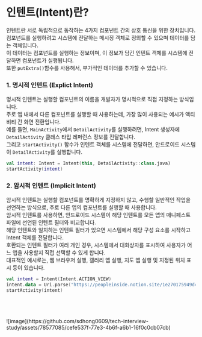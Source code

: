 # 인텐트(Intent)란?
인텐트란 서로 독립적으로 동작하는 4가지 컴포넌트 간의 상호 통신을 위한 장치입니다.<br>
컴포넌트를 실행하려고 시스템에 전달하는 메시징 객체로 정의할 수 있으며 데이터를 담는 객체입니다.<br>
이 데이터는 컴포넌트를 실행하는 정보이며, 이 정보가 담긴 인텐트 객체를 시스템에 전달하면 컴포넌트가 실행됩니다.<br>
또한 `putExtra()`함수를 사용해서, 부가적인 데이터를 추가할 수 있습니다.

### 1. 명시적 인텐트 (Explict Intent)
명시적 인텐트는 실행할 컴포넌트의 이름을 개발자가 명시적으로 직접 지정하는 방식입니다.<br>
주로 앱 내에서 다른 컴포넌트를 실행할 때 사용하는데, 가장 많이 사용되는 예시가 액티비티 간 화면 전환입니다.<br>
예를 들면, `MainActivity`에서 `DetailActivity`를 실행하려면, Intent 생성자에 `DetailActivity` 클래스 타입 레퍼런스 정보를 전달합니다.<br>
그리고 `startActivity()` 함수가 인텐트 객체를 시스템에 전달하면, 안드로이드 시스템이 `DetailActivity`를 실행합니다.

```kotlin
val intent: Intent = Intent(this, DetailActivity::class.java)
startActivity(intent)
```

### 2. 암시적 인텐트 (Implicit Intent)
암시적 인텐트는 실행할 컴포넌트를 명확하게 지정하지 않고, 수행할 일반적인 작업을 선언하는 방식으로, 주로 다른 앱의 컴포넌트를 실행할 때 사용합니다.<br>
암시적 인텐트를 사용하면, 안드로이드 시스템이 해당 인텐트를 모든 앱의 매니페스트 파일에 선언된 인텐트 필터와 비교합니다.<br>
해당 인텐트와 일치하는 인텐트 필터가 있으면 시스템에서 해당 구성 요소를 시작하고 Intent 객체를 전달합니다.<br>
호환되는 인텐트 필터가 여러 개인 경우, 시스템에서 대화상자를 표시하여 사용자가 어느 앱을 사용할지 직접 선택할 수 있게 합니다.<br>
대표적인 예시로는, 웹 브라우저 실행, 갤러리 앱 실행, 지도 앱 실행 및 지정된 위치 표시 등이 있습니다.

```kotlin
val intent = Intent(Intent.ACTION_VIEW)
intent.data = Uri.parse("https://peopleinside.notion.site/1e270175949d4942b2e025d35107362e?pvs=4")
startActivity(intent)
```

<br>
<br>
<br>
![image](https://github.com/sdhong0609/tech-interview-study/assets/78577085/cefe537f-77e3-4b6f-a6b1-16f0c0cb07cb)
